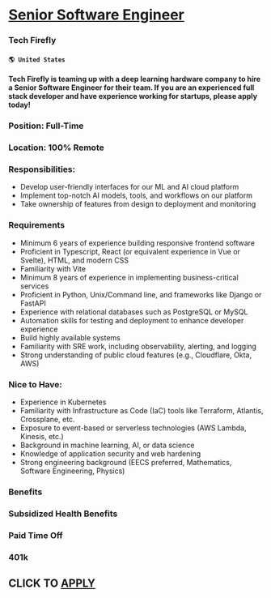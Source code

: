 # [Senior Software Engineer](https://www.remotewlb.com/apply/senior-software-engineer-68618)  
### Tech Firefly  
#### `🌎 United States`  

**Tech Firefly is teaming up with a deep learning hardware company to hire a Senior Software Engineer for their team. If you are an experienced full stack developer and have experience working for startups, please apply today!**

### Position: Full-Time

### Location: 100% Remote

### Responsibilities:

  * Develop user-friendly interfaces for our ML and AI cloud platform
  * Implement top-notch AI models, tools, and workflows on our platform
  * Take ownership of features from design to deployment and monitoring

### Requirements

  * Minimum 6 years of experience building responsive frontend software
  * Proficient in Typescript, React (or equivalent experience in Vue or Svelte), HTML, and modern CSS
  * Familiarity with Vite
  * Minimum 8 years of experience in implementing business-critical services
  * Proficient in Python, Unix/Command line, and frameworks like Django or FastAPI
  * Experience with relational databases such as PostgreSQL or MySQL
  * Automation skills for testing and deployment to enhance developer experience
  * Build highly available systems
  * Familiarity with SRE work, including observability, alerting, and logging
  * Strong understanding of public cloud features (e.g., Cloudflare, Okta, AWS)

### Nice to Have:

  * Experience in Kubernetes
  * Familiarity with Infrastructure as Code (IaC) tools like Terraform, Atlantis, Crossplane, etc.
  * Exposure to event-based or serverless technologies (AWS Lambda, Kinesis, etc.)
  * Background in machine learning, AI, or data science
  * Knowledge of application security and web hardening
  * Strong engineering background (EECS preferred, Mathematics, Software Engineering, Physics)

### Benefits

### Subsidized Health Benefits

### Paid Time Off

### 401k

  
## CLICK TO [APPLY](https://www.remotewlb.com/apply/senior-software-engineer-68618)

